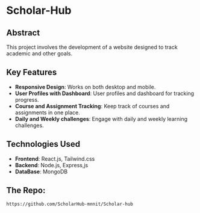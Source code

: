 # Scholar-Hub

## Abstract

This project involves the development of a website designed to track academic and other goals. 

## Key Features

- **Responsive Design**: Works on both desktop and mobile.
- **User Profiles with Dashboard**: User profiles and dashboard for tracking progress.
- **Course and Assignment Tracking**: Keep track of courses and assignments in one place.
- **Daily and Weekly challenges**: Engage with daily and weekly learning challenges.


## Technologies Used

- **Frontend**: React.js, Tailwind.css
- **Backend**: Node.js, Express,js
- **DataBase**:  MongoDB

##  The Repo:
 `https://github.com/ScholarHub-mnnit/Scholar-hub`








